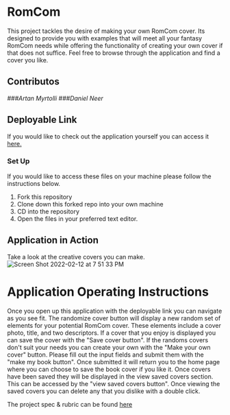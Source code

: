 # RomCom

This project tackles the desire of making your own RomCom cover. Its designed to provide you with examples that will meet all your fantasy RomCom needs while offering the functionality of creating your own cover if that does not suffice. Feel free to browse through the application and find a cover you like.

## Contributos

*###Artan Myrtolli*
*###Daniel Neer*

## Deployable Link

If you would like to check out the application yourself you can access it [here.](https://artanmyrtolli.github.io/romcom/)


### Set Up
If you would like to access these files on your machine please follow the instructions below.

1. Fork this repository
2. Clone down this forked repo into your own machine
3. CD into the repository
4. Open the files in your preferred text editor.

## Application in Action
Take a look at the creative covers you can make.
![Screen Shot 2022-02-12 at 7 51 33 PM](https://user-images.githubusercontent.com/92230099/153737893-11f0b59b-ed30-4fd7-8232-8c7c91cccf86.png)

# Application Operating Instructions

Once you open up this application with the deployable link you can navigate as you see fit. The randomize cover button will display a new random set of elements for your potential RomCom cover. These elements include a cover photo, title, and two descriptors. If a cover that you enjoy is displayed you can save the cover with the "Save cover button". If the randoms covers don't suit your needs you can create your own with the "Make your own cover" button. Please fill out the input fields and submit them with the "make my book button". Once submitted it will return you to the home page where you can choose to save the book cover if you like it. Once covers have been saved they will be displayed in the view saved covers section. This can be accessed by the "view saved covers button". Once viewing the saved covers you can delete any that you dislike with a double click.

The project spec & rubric can be found [here](https://frontend.turing.io/projects/module-1/romcom-pair.html)
